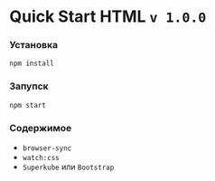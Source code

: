 # Quick Start HTML `v 1.0.0`

### Установка
```
npm install
```

### Запупск
```
npm start
```

### Содержимое
- `browser-sync`
- `watch:css`
- `Superkube` или `Bootstrap`
